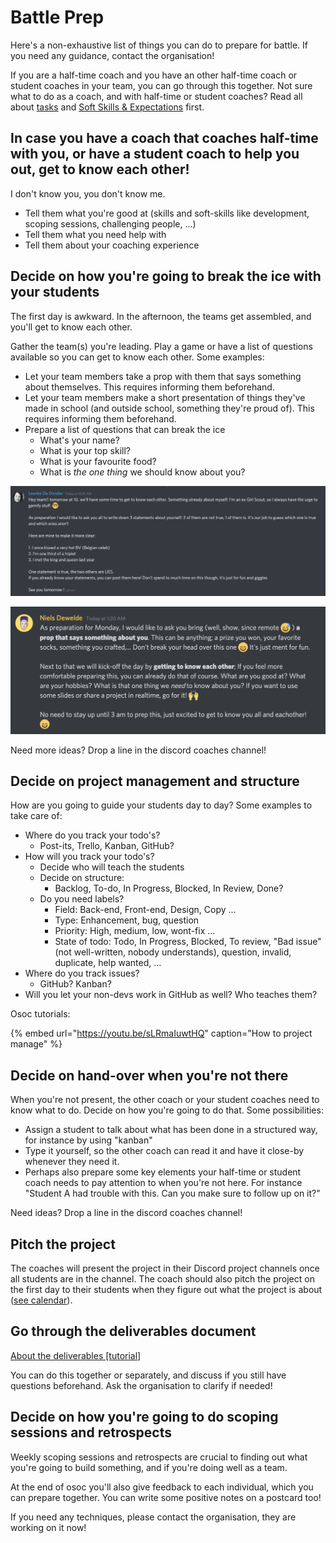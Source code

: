 # Battle Prep

Here's a non-exhaustive list of things you can do to prepare for battle. If you need any guidance, contact the organisation!

If you are a half-time coach and you have an other half-time coach or student coaches in your team, you can go through this together. Not sure what to do as a coach, and with half-time or student coaches? Read all about [tasks](tasks.md) and [Soft Skills & Expectations](soft-skills-and-expectations.md) first.

## In case you have a coach that coaches half-time with you, or have a student coach to help you out, get to know each other!

I don't know you, you don't know me.

* Tell them what you're good at \(skills and soft-skills like development, scoping sessions, challenging people, ...\)
* Tell them what you need help with
* Tell them about your coaching experience

## Decide on how you're going to break the ice with your students

The first day is awkward. In the afternoon, the teams get assembled, and you'll get to know each other.

Gather the team\(s\) you're leading. Play a game or have a list of questions available so you can get to know each other. Some examples:

* Let your team members take a prop with them that says something about themselves. This requires informing them beforehand.
* Let your team members make a short presentation of things they've made in school \(and outside school, something they're proud of\). This requires informing them beforehand.
* Prepare a list of questions that can break the ice
  * What's your name?
  * What is your top skill?
  * What is your favourite food?
  * What is _the one thing_ we should know about you?

![A great example by our coach Leenke De Donder](../../.gitbook/assets/screenshot-2020-07-05-at-11.09.31.png)

![Another wonderful example by our coach Niels](../../.gitbook/assets/screenshot-2020-07-05-at-10.00.23.png)

Need more ideas? Drop a line in the discord coaches channel!

## Decide on project management and structure

How are you going to guide your students day to day? Some examples to take care of:

* Where do you track your todo's?
  * Post-its, Trello, Kanban, GitHub?
* How will you track your todo's?
  * Decide who will teach the students
  * Decide on structure:
    * Backlog, To-do, In Progress, Blocked, In Review, Done?
  * Do you need labels?
    * Field: Back-end, Front-end, Design, Copy ...
    * Type: Enhancement, bug, question
    * Priority: High, medium, low, wont-fix ...
    * State of todo: Todo, In Progress, Blocked, To review, "Bad issue" \(not well-written, nobody understands\), question, invalid, duplicate, help wanted, ...
* Where do you track issues?
  * GitHub? Kanban?
* Will you let your non-devs work in GitHub as well? Who teaches them?

Osoc tutorials:

{% embed url="https://youtu.be/sLRmaIuwtHQ" caption="How to project manage" %}



## Decide on hand-over when you're not there

When you're not present, the other coach or your student coaches need to know what to do. Decide on how you're going to do that. Some possibilities:

* Assign a student to talk about what has been done in a structured way, for instance by using "kanban"
* Type it yourself, so the other coach can read it and have it close-by whenever they need it.
* Perhaps also prepare some key elements your half-time or student coach needs to pay attention to when you're not here. For instance "Student A had trouble with this. Can you make sure to follow up on it?"

Need ideas? Drop a line in the discord coaches channel!

## Pitch the project

The  coaches will present the project in their Discord project channels once all students are in the channel. The coach should also pitch the project on the first day to their students when they figure out what the project is about \([see calendar](../../calendar-remote-edition/)\). 

## Go through the deliverables document

[About the deliverables \[tutorial\]](../../how-to-deliver-like-a-pro.md)

You can do this together or separately, and discuss if you still have questions beforehand. Ask the organisation to clarify if needed!

## Decide on how you're going to do scoping sessions and retrospects

Weekly scoping sessions and retrospects are crucial to finding out what you're going to build something, and if you're doing well as a team.

At the end of osoc you'll also give feedback to each individual, which you can prepare together. You can write some positive notes on a postcard too!

If you need any techniques, please contact the organisation, they are working on it now!


